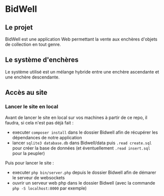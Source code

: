 # BidWell

## Le projet

BidWell est une application Web permettant la vente aux enchères d'objets de collection en tout genre.

## Le système d'enchères

Le système utilisé est un mélange hybride entre une enchère ascendante et une enchère descendante.

## Accès au site

### Lancer le site en local

Avant de lancer le site en local sur vos machines à partir de ce repo, il faudra, si cela n'est pas déjà fait :

- executer `composer install` dans le dossier Bidwell afin de récupérer les dépendances de notre application
- lancer `sqlite3 database.db` dans Bidwell/data puis `.read create.sql` pour créer la base de données
  (et éventuellement `.read insert.sql` pour la peupler)

Puis pour lancer le site :

- executer `php bin/server.php` depuis le dossier Bidwell afin de démarer le serveur de websockets
- ouvrir un serveur web php dans le dossier Bidwell (avec la commande `php -S localhost:8000` par exemple)
